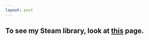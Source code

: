 ```yaml
---
layout: post
---
```

## To see my Steam library, look at [this](https://steamcommunity.com/id/regulad0/games/?tab=all) page.
